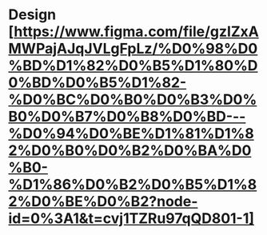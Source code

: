 # Design [https://www.figma.com/file/gzIZxAMWPajAJqJVLgFpLz/%D0%98%D0%BD%D1%82%D0%B5%D1%80%D0%BD%D0%B5%D1%82-%D0%BC%D0%B0%D0%B3%D0%B0%D0%B7%D0%B8%D0%BD---%D0%94%D0%BE%D1%81%D1%82%D0%B0%D0%B2%D0%BA%D0%B0-%D1%86%D0%B2%D0%B5%D1%82%D0%BE%D0%B2?node-id=0%3A1&t=cvj1TZRu97qQD801-1]
